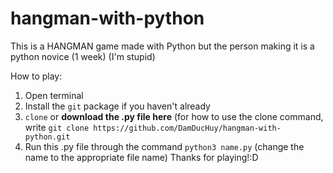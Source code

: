 # hangman-with-python
This is a HANGMAN game made with Python but the person making it is a python novice (1 week)
(I'm stupid)

How to play:

1. Open terminal
2. Install the `git` package if you haven't already
3. `clone` or **download the .py file here**
(for how to use the clone command, write `git clone https://github.com/DamDucHuy/hangman-with-python.git`
4. Run this .py file through the command `python3 name.py`
(change the name to the appropriate file name)
Thanks for playing!:D

